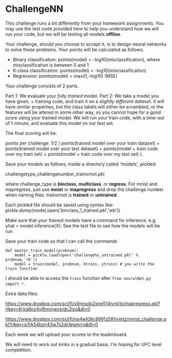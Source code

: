 # ChallengeNN
 


This challenge runs a bit differently from your homework assignments. You may use the test code provided here to help you understand how we will run your code, but we will be testing all models **offline**.


Your challenge, should you choose to accept it, is to design neural networks to solve these problems. Your points will be calculated as follows.

 - Binary classification: points(model) = -log10(misclassification), where misclassification is between 0 and 1
 - K-class classification: points(model) = -log10(misclassification)
 - Regression: points(model) = max(0,-log10) (MSE) 
 
Your challenge consists of 2 parts. 

Part 1: We evaluate your *fully trained* model. 
Part 2: We take a model you have given, + training code, and train it on a *slightly different dataset*. It will have similar properties, but the class labels will either be scrambled, or the features will be altered in some other way, so you cannot hope for a good score using your trained model. We will run your train code, with a time-out of 1 minute, and evaluate this model on our test set. 

 
The final scoring will be: 
 
points per challenge: 1/2 (  points(trained model over your train dataset) + points(trained model over your test dataset) + points(model + train code over my train set) + points(model + train code over my test set) ).
 
Save your models as follows, inside a directory called 'models', pickled:  

challengetype_challengenumber_trainornot.pkl

where challenge_type is **binclass**, **multiclass**, or **regress**. For mnist and mapregress, just use **mnist** or **mapregress** and drop the challenge number when naming files. trainornot is **trained** or **untrained**.

Each pickled file should be saved using syntax like:
pickle.dump(model,open('binclass_1_trained.pkl','wb'))

Make sure that your trained models have a command for inference, e.g. yhat = model.inference(X). See the test file to see how the models will be run.

Save your train code so that I can call the commands

    def master_train_model(probnum):
        model = pickle.load(open('challenge%s_untrained.pkl' % probnum,'rb'))
        model = train(model, probnum, Xtrain, ytrain) # you write the train function
 
I should be able to access the `train` function after `from neuralNet.py import *`.

Extra data files:

https://www.dropbox.com/scl/fi/x9resobi2xne514jvnk1o/mapregress.pkl?rlkey=6rjra8nz4yl6moyevsrdc2lzp&dl=0

https://www.dropbox.com/scl/fi/np4wl08c8991z581jymtz/mnist_challenge.pkl?rlkey=p7rk54bzlr43w7s2dclegmrrv&dl=0


Each week we will upload your scores to the leaderboard.  

We will need to work out kinks in a gradual basis. I'm hoping for UFC level competition. 

